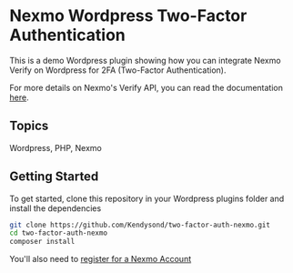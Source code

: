 # Nexmo Wordpress Two-Factor Authentication

This is a demo Wordpress plugin showing how you can integrate Nexmo Verify on Wordpress for 2FA (Two-Factor Authentication). 

For more details on Nexmo's Verify API, you can read the documentation [here](https://developer.nexmo.com/dispatch/overview).

## Topics
Wordpress, PHP, Nexmo

## Getting Started

To get started, clone this repository in your Wordpress plugins folder and install the dependencies

```bash
git clone https://github.com/Kendysond/two-factor-auth-nexmo.git
cd two-factor-auth-nexmo
composer install
```

You'll also need to [register for a Nexmo Account](https://dashboard.nexmo.com/sign-up)